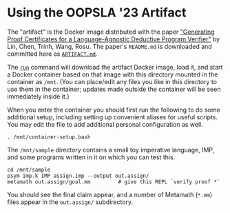 Using the OOPSLA '23 Artifact
=============================

The "artifact" is the Docker image distributed with the paper
["Generating Proof Certificates for a Language-Agnostic Deductive
Program Verifier"][paper] by Lin, Chen, Trinh, Wang, Rosu. The paper's
`README.md` is downloaded and committed here as [`ARTIFACT.md`].

The [`run`] command will download the artifact Docker image, load it,
and start a Docker container based on that image with this directory
mounted in the container as `/mnt`. (You can place/edit any files you
like in this directory to use them in the container; updates made
outside the container will be seen immediately inside it.)

When you enter the container you should first run the following to do
some additional setup, including setting up convenient aliases for
useful scripts. You may edit the file to add additional personal
configuration as well.

    . /mnt/container-setup.bash

The `/mnt/sample` directory contains a small toy imperative language, IMP,
and some programs written in it on which you can test this.

    cd /mnt/sample
    psym imp.k IMP assign.imp --output out.assign/
    metamath out.assign/goal.mm         # give this REPL `verify proof *`

You should see the final claim appear, and a number of Metamath (`*.mm`) files
appear in the `out.assign/` subdirectory.



<!-------------------------------------------------------------------->
[`ARTIFACT.md`]: ./ARTIFACT.md
[`run`]: ./run
[paper]: https://zenodo.org/records/7503088

